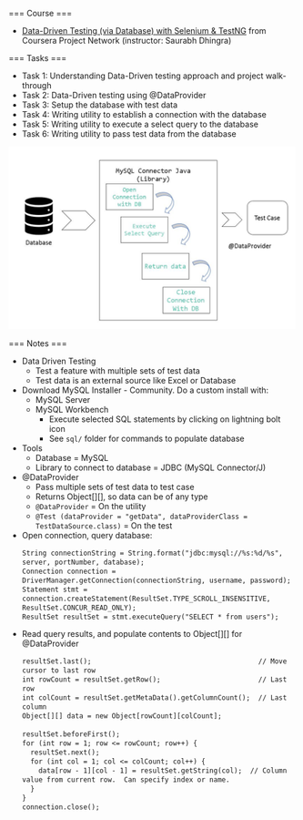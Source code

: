 
=== Course ===
- [Data-Driven Testing (via Database) with Selenium & TestNG](https://www.coursera.org/projects/data-driven-testing-via-database-with-selenium-testng) from Coursera Project Network (instructor: Saurabh Dhingra)

=== Tasks ===
- Task 1: Understanding Data-Driven testing approach and project walk-through
- Task 2: Data-Driven testing using @DataProvider
- Task 3: Setup the database with test data
- Task 4: Writing utility to establish a connection with the database
- Task 5: Writing utility to execute a select query to the database
- Task 6: Writing utility to pass test data from the database

![Data Driven Testing with MySQL Database](Data-Driven-Testing-MySQL.jpg)

=== Notes ===
- Data Driven Testing
  - Test a feature with multiple sets of test data
  - Test data is an external source like Excel or Database
- Download MySQL Installer - Community.  Do a custom install with:
  - MySQL Server
  - MySQL Workbench
    - Execute selected SQL statements by clicking on lightning bolt icon
    - See `sql/` folder for commands to populate database
- Tools
  - Database = MySQL
  - Library to connect to database = JDBC (MySQL Connector/J)
- @DataProvider
  - Pass multiple sets of test data to test case
  - Returns Object[][], so data can be of any type
  - `@DataProvider` = On the utility
  - `@Test (dataProvider = "getData", dataProviderClass = TestDataSource.class)` = On the test
- Open connection, query database:
  ```
  String connectionString = String.format("jdbc:mysql://%s:%d/%s", server, portNumber, database);
  Connection connection = DriverManager.getConnection(connectionString, username, password);
  Statement stmt = connection.createStatement(ResultSet.TYPE_SCROLL_INSENSITIVE, ResultSet.CONCUR_READ_ONLY);
  ResultSet resultSet = stmt.executeQuery("SELECT * from users");
  ```
- Read query results, and populate contents to Object[][] for @DataProvider
  ```
  resultSet.last();                                         // Move cursor to last row
  int rowCount = resultSet.getRow();                        // Last row
  int colCount = resultSet.getMetaData().getColumnCount();  // Last column
  Object[][] data = new Object[rowCount][colCount];
  
  resultSet.beforeFirst();
  for (int row = 1; row <= rowCount; row++) {
    resultSet.next();
    for (int col = 1; col <= colCount; col++) {
      data[row - 1][col - 1] = resultSet.getString(col);  // Column value from current row.  Can specify index or name.
    }
  }
  connection.close();
  ```